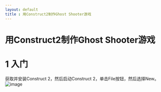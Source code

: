 ```yaml
---
layout: default
title : 用Construct2制作Ghost Shooter游戏
---
```

# 用Construct2制作Ghost Shooter游戏
# 1 入门
获取并安装Construct 2，然后启动Construct 2，单击File按钮，然后选择New。![image](http://m.qpic.cn/psb?/V11lkfIM05bhcV/Yeh1VspITXoTiTWMOEWILYdJXzp5GHL.ZXrjxbM7hYU!/b/dFMBAAAAAAAA&bo=KQJYAgAAAAARB0E!&rf=viewer_4)